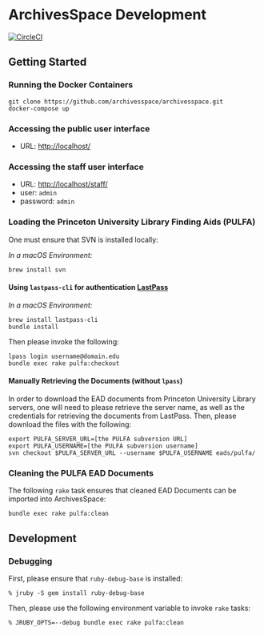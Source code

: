 # ArchivesSpace Development
[![CircleCI](https://circleci.com/gh/jrgriffiniii/archivesspace-development.svg?style=svg)](https://circleci.com/gh/jrgriffiniii/archivesspace-development)

## Getting Started

### Running the Docker Containers
```
git clone https://github.com/archivesspace/archivesspace.git
docker-compose up
```

### Accessing the public user interface

- URL: [http://localhost/](http://localhost/)

### Accessing the staff user interface

- URL: [http://localhost/staff/](http://localhost/staff/)
- user: `admin`
- password: `admin`

### Loading the Princeton University Library Finding Aids (PULFA)

One must ensure that SVN is installed locally:

*In a macOS Environment:*
```
brew install svn
```

#### Using `lastpass-cli` for authentication [LastPass](https://lastpass.com)

*In a macOS Environment:*
```
brew install lastpass-cli
bundle install
```

Then please invoke the following:
```
lpass login username@domain.edu
bundle exec rake pulfa:checkout
```

#### Manually Retrieving the Documents (without `lpass`)
In order to download the EAD documents from Princeton University Library
servers, one will need to please retrieve the server name, as well as the
credentials for retrieving the documents from LastPass. Then, please download
the files with the following:

```
export PULFA_SERVER_URL=[the PULFA subversion URL]
export PULFA_USERNAME=[the PULFA subversion username]
svn checkout $PULFA_SERVER_URL --username $PULFA_USERNAME eads/pulfa/
```

### Cleaning the PULFA EAD Documents

The following `rake` task ensures that cleaned EAD Documents can be imported into ArchivesSpace:
```
bundle exec rake pulfa:clean
```

## Development

### Debugging

First, please ensure that `ruby-debug-base` is installed:
```
% jruby -S gem install ruby-debug-base
```

Then, please use the following environment variable to invoke `rake` tasks:
```
% JRUBY_OPTS=--debug bundle exec rake pulfa:clean
```


